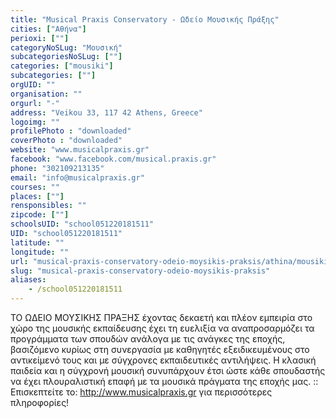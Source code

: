 ```yaml
---
title: "Musical Praxis Conservatory - Ωδείο Μουσικής Πράξης"
cities: ["Αθήνα"]
perioxi: [""]
categoryNoSLug: "Μουσική"
subcategoriesNoSLug: [""]
categories: ["mousiki"]
subcategories: [""]
orgUID: ""
organisation: ""
orgurl: "-"
address: "Veikou 33, 117 42 Athens, Greece"
logoimg: ""
profilePhoto : "downloaded"
coverPhoto : "downloaded"
website: "www.musicalpraxis.gr"
facebook: "www.facebook.com/musical.praxis.gr"
phone: "302109213135"
email: "info@musicalpraxis.gr"
courses: ""
places: [""]
rensponsibles: ""
zipcode: [""]
schoolsUID: "school051220181511"
UID: "school051220181511"
latitude: ""
longitude: ""
url: "musical-praxis-conservatory-odeio-moysikis-praksis/athina/mousiki/"
slug: "musical-praxis-conservatory-odeio-moysikis-praksis"
aliases:
    - /school051220181511
---
```





ΤΟ ΩΔΕΙΟ ΜΟΥΣΙΚΗΣ ΠΡΑΞΗΣ έχοντας δεκαετή και πλέον εμπειρία στο χώρο της μουσικής εκπαίδευσης έχει τη ευελιξία να αναπροσαρμόζει τα προγράμματα των σπουδών ανάλογα με τις ανάγκες της εποχής, βασιζόμενο κυρίως στη συνεργασία με καθηγητές εξειδικευμένους στο αντικείμενό τους και με σύγχρονες εκπαιδευτικές αντιλήψεις. Η κλασική παιδεία και η σύγχρονή μουσική συνυπάρχουν έτσι ώστε κάθε σπουδαστής να έχει πλουραλιστική επαφή με τα μουσικά πράγματα της εποχής μας. :: Επισκεπτείτε το: http://www.musicalpraxis.gr για περισσότερες πληροφορίες!